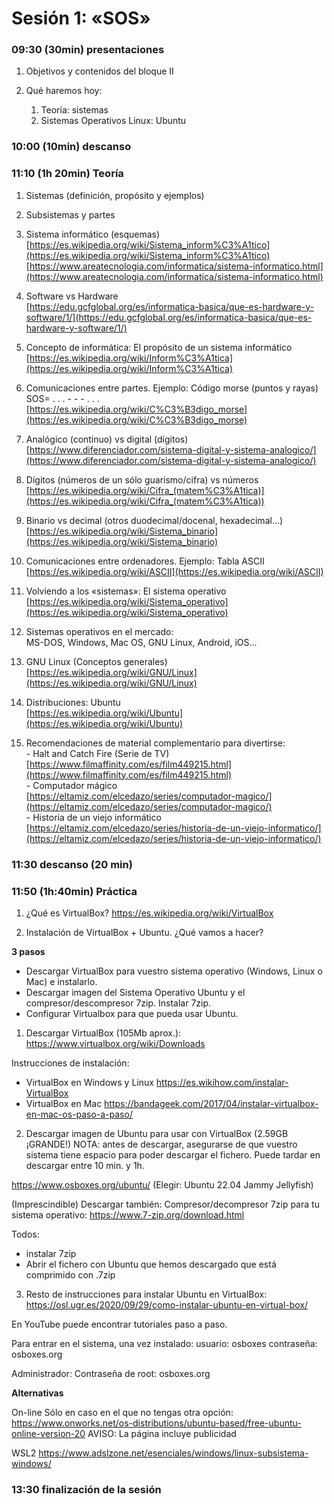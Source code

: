 # Sesión 1: «SOS»

### 09:30 (30min) presentaciones  

1.  Objetivos  y contenidos del bloque II

3.  Qué haremos hoy:
	1. Teoría: sistemas
	2. Sistemas Operativos Linux: Ubuntu

### 10:00 (10min) descanso
  
### 11:10 (1h 20min) Teoría

1.  Sistemas (definición, propósito y ejemplos)
    
2.  Subsistemas y partes
    
3.  Sistema informático (esquemas)  
    [https://es.wikipedia.org/wiki/Sistema_inform%C3%A1tico](https://es.wikipedia.org/wiki/Sistema_inform%C3%A1tico)  
    [https://www.areatecnologia.com/informatica/sistema-informatico.html](https://www.areatecnologia.com/informatica/sistema-informatico.html)
    
4.  Software vs Hardware  
    [https://edu.gcfglobal.org/es/informatica-basica/que-es-hardware-y-software/1/](https://edu.gcfglobal.org/es/informatica-basica/que-es-hardware-y-software/1/)
5.  Concepto de informática: El propósito de un sistema informático  
    [https://es.wikipedia.org/wiki/Inform%C3%A1tica](https://es.wikipedia.org/wiki/Inform%C3%A1tica)
    
6.  Comunicaciones entre partes. Ejemplo: Código morse (puntos y rayas) SOS= . . . - - - . . .   
   [https://es.wikipedia.org/wiki/C%C3%B3digo_morse](https://es.wikipedia.org/wiki/C%C3%B3digo_morse)
    
7.  Analógico (continuo) vs digital (dígitos)  
    [https://www.diferenciador.com/sistema-digital-y-sistema-analogico/](https://www.diferenciador.com/sistema-digital-y-sistema-analogico/)
    
8.  Dígitos (números de un sólo guarismo/cifra) vs números  
    [https://es.wikipedia.org/wiki/Cifra_(matem%C3%A1tica)](https://es.wikipedia.org/wiki/Cifra_(matem%C3%A1tica))
    
9.  Binario vs decimal (otros duodecimal/docenal, hexadecimal…)  
    [https://es.wikipedia.org/wiki/Sistema_binario](https://es.wikipedia.org/wiki/Sistema_binario)
    
10.  Comunicaciones entre ordenadores. Ejemplo: Tabla ASCII  
    [https://es.wikipedia.org/wiki/ASCII](https://es.wikipedia.org/wiki/ASCII)
    
11.  Volviendo a los «sistemas»: El sistema operativo  
    [https://es.wikipedia.org/wiki/Sistema_operativo](https://es.wikipedia.org/wiki/Sistema_operativo)
    
12.  Sistemas operativos en el mercado:  
    MS-DOS, Windows, Mac OS, GNU Linux, Android, iOS...
    
13.  GNU Linux (Conceptos generales)  
    [https://es.wikipedia.org/wiki/GNU/Linux](https://es.wikipedia.org/wiki/GNU/Linux)
    
14.  Distribuciones: Ubuntu  
    [https://es.wikipedia.org/wiki/Ubuntu](https://es.wikipedia.org/wiki/Ubuntu)
    
15.  Recomendaciones de material complementario para divertirse:  
    - Halt and Catch Fire (Serie de TV)  
    [https://www.filmaffinity.com/es/film449215.html](https://www.filmaffinity.com/es/film449215.html)  
    - Computador mágico  
    [https://eltamiz.com/elcedazo/series/computador-magico/](https://eltamiz.com/elcedazo/series/computador-magico/)  
    - Historia de un viejo informático  
    [https://eltamiz.com/elcedazo/series/historia-de-un-viejo-informatico/](https://eltamiz.com/elcedazo/series/historia-de-un-viejo-informatico/)   

### 11:30 descanso (20 min)  

### 11:50 (1h:40min) Práctica

1. ¿Qué es VirtualBox?
https://es.wikipedia.org/wiki/VirtualBox

2. Instalación de VirtualBox + Ubuntu. ¿Qué vamos a hacer?

**3 pasos**  
- Descargar VirtualBox para vuestro sistema operativo (Windows, Linux o Mac) e instalarlo.  
- Descargar imagen del Sistema Operativo Ubuntu y el compresor/descompresor 7zip. Instalar 7zip.  
- Configurar Virtualbox para que pueda usar Ubuntu.  

1. Descargar VirtualBox (105Mb aprox.):
https://www.virtualbox.org/wiki/Downloads

Instrucciones de instalación:  
- VirtualBox en Windows y Linux https://es.wikihow.com/instalar-VirtualBox  
- VirtualBox en Mac https://bandageek.com/2017/04/instalar-virtualbox-en-mac-os-paso-a-paso/  

2. Descargar imagen de Ubuntu para usar con VirtualBox (2.59GB ¡GRANDE!) 
NOTA: antes de descargar, asegurarse de que vuestro sistema tiene espacio para poder descargar el fichero. Puede tardar en descargar entre 10 min. y 1h.

https://www.osboxes.org/ubuntu/
(Elegir: Ubuntu 22.04 Jammy Jellyfish)

(Imprescindible) Descargar también:
Compresor/decompresor 7zip para tu sistema operativo:
https://www.7-zip.org/download.html

Todos:
- instalar 7zip
- Abrir el fichero con Ubuntu que hemos descargado que está comprimido con .7zip

3. Resto de instrucciones para instalar Ubuntu en VirtualBox:
https://osl.ugr.es/2020/09/29/como-instalar-ubuntu-en-virtual-box/

En YouTube puede encontrar tutoriales paso a paso.

Para entrar en el sistema, una vez instalado:
usuario: osboxes
contraseña: osboxes.org

Administrador:
Contraseña de root: osboxes.org

**Alternativas**

On-line
Sólo en caso en el que no tengas otra opción:
https://www.onworks.net/os-distributions/ubuntu-based/free-ubuntu-online-version-20
AVISO: La página incluye publicidad

WSL2
https://www.adslzone.net/esenciales/windows/linux-subsistema-windows/

### 13:30 finalización de la sesión